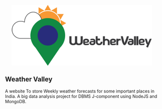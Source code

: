 <p align="center"><img src="views/images/logo/horizontal.png" alt="WeatherValley" height="200px"></p>

Weather Valley
--------------
A website To store Weekly weather forecasts for some important places in India.
A big data analysis project for DBMS J-component using NodeJS and MongoDB.
